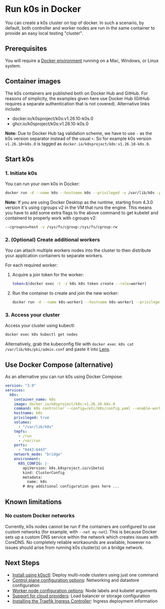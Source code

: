 # Run k0s in Docker

You can create a k0s cluster on top of docker. In such a scenario, by default, both controller and worker nodes are run in the same container to provide an easy local testing "cluster".

## Prerequisites

You will require a [Docker environment](https://docs.docker.com/get-docker/) running on a Mac, Windows, or Linux system.

## Container images

The k0s containers are published both on Docker Hub and GitHub. For reasons of simplicity, the examples given here use Docker Hub (GitHub requires a separate authentication that is not covered). Alternative links include:

- docker.io/k0sproject/k0s:v1.26.10-k0s.0
- ghcr.io/k0sproject/k0s:v1.26.10-k0s.0

**Note:** Due to Docker Hub tag validation scheme, we have to use `-` as the k0s version separator instead of the usual `+`. So for example k0s version `v1.26.10+k0s.0` is tagged as `docker.io/k0sproject/k0s:v1.26.10-k0s.0`.

## Start k0s

### 1. Initiate k0s

You can run your own k0s in Docker:

```sh
docker run -d --name k0s --hostname k0s --privileged -v /var/lib/k0s -p 6443:6443 docker.io/k0sproject/k0s:v1.26.10-k0s.0
```

**Note:** If you are using Docker Desktop as the runtime, starting from 4.3.0 version it's using cgroups v2 in the VM that runs the engine. This means you have to add some extra flags to the above command to get kubelet and containerd to properly work with cgroups v2:

```sh
--cgroupns=host -v /sys/fs/cgroup:/sys/fs/cgroup:rw
```

### 2. (Optional) Create additional workers

You can attach multiple workers nodes into the cluster to then distribute your application containers to separate workers.

For each required worker:

1. Acquire a join token for the worker:

    ```sh
    token=$(docker exec -t -i k0s k0s token create --role=worker)
    ```

2. Run the container to create and join the new worker:

    ```sh
    docker run -d --name k0s-worker1 --hostname k0s-worker1 --privileged -v /var/lib/k0s docker.io/k0sproject/k0s:v1.26.10-k0s.0 k0s worker $token
    ```

### 3. Access your cluster

Access your cluster using kubectl:

```sh
docker exec k0s kubectl get nodes
```

Alternatively, grab the kubeconfig file with `docker exec k0s cat /var/lib/k0s/pki/admin.conf` and paste it into [Lens](https://github.com/lensapp/lens/).

## Use Docker Compose (alternative)

As an alternative you can run k0s using Docker Compose:

```yaml
version: "3.9"
services:
  k0s:
    container_name: k0s
    image: docker.io/k0sproject/k0s:v1.26.10-k0s.0
    command: k0s controller --config=/etc/k0s/config.yaml --enable-worker
    hostname: k0s
    privileged: true
    volumes:
      - "/var/lib/k0s"
    tmpfs:
      - /run
      - /var/run
    ports:
      - "6443:6443"
    network_mode: "bridge"
    environment:
      K0S_CONFIG: |-
        apiVersion: k0s.k0sproject.io/v1beta1
        kind: ClusterConfig
        metadata:
          name: k0s
        # Any additional configuration goes here ...
```

## Known limitations

### No custom Docker networks

Currently, k0s nodes cannot be run if the containers are configured to use custom networks (for example, with `--net my-net`). This is because Docker sets up a custom DNS service within the network which creates issues with CoreDNS. No completely reliable workaounds are available, however no issues should arise from running k0s cluster(s) on a bridge network.

## Next Steps

- [Install using k0sctl](k0sctl-install.md): Deploy multi-node clusters using just one command
- [Control plane configuration options](configuration.md): Networking and datastore configuration
- [Worker node configuration options](worker-node-config.md): Node labels and kubelet arguments
- [Support for cloud providers](cloud-providers.md): Load balancer or storage configuration
- [Installing the Traefik Ingress Controller](examples/traefik-ingress.md): Ingress deployment information
